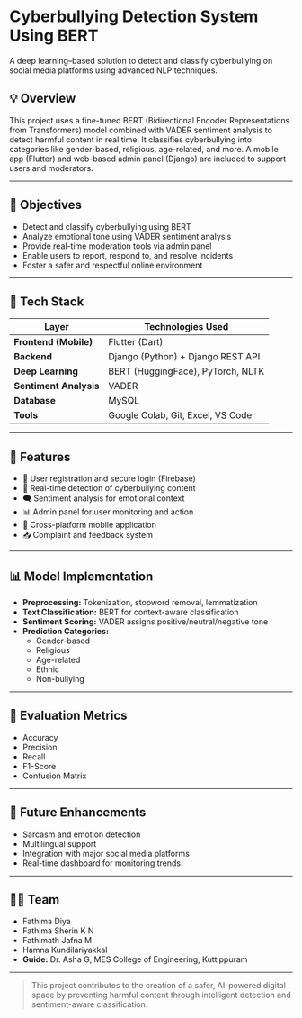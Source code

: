 # Cyberbullying Detection System Using BERT

A deep learning–based solution to detect and classify cyberbullying on social media platforms using advanced NLP techniques.

## 💡 Overview

This project uses a fine-tuned BERT (Bidirectional Encoder Representations from Transformers) model combined with VADER sentiment analysis to detect harmful content in real time. It classifies cyberbullying into categories like gender-based, religious, age-related, and more. A mobile app (Flutter) and web-based admin panel (Django) are included to support users and moderators.

---

## 🎯 Objectives

- Detect and classify cyberbullying using BERT
- Analyze emotional tone using VADER sentiment analysis
- Provide real-time moderation tools via admin panel
- Enable users to report, respond to, and resolve incidents
- Foster a safer and respectful online environment

---

## 🧠 Tech Stack

| Layer      | Technologies Used                          |
|------------|--------------------------------------------|
| **Frontend (Mobile)** | Flutter (Dart)                   |
| **Backend**           | Django (Python) + Django REST API |
| **Deep Learning**     | BERT (HuggingFace), PyTorch, NLTK |
| **Sentiment Analysis**| VADER                           |
| **Database**          | MySQL                           |
| **Tools**             | Google Colab, Git, Excel, VS Code |

---

## 🔎 Features

- 🔐 User registration and secure login (Firebase)
- 🧠 Real-time detection of cyberbullying content
- 🗨️ Sentiment analysis for emotional context
- 📊 Admin panel for user monitoring and action
- 📱 Cross-platform mobile application
- 📥 Complaint and feedback system

---

## 📊 Model Implementation

- **Preprocessing:** Tokenization, stopword removal, lemmatization
- **Text Classification:** BERT for context-aware classification
- **Sentiment Scoring:** VADER assigns positive/neutral/negative tone
- **Prediction Categories:**
  - Gender-based
  - Religious
  - Age-related
  - Ethnic
  - Non-bullying

---

## 🧪 Evaluation Metrics

- Accuracy
- Precision
- Recall
- F1-Score
- Confusion Matrix

---

## 🚀 Future Enhancements

- Sarcasm and emotion detection
- Multilingual support
- Integration with major social media platforms
- Real-time dashboard for monitoring trends

---

## 👩‍💻 Team

- Fathima Diya  
- Fathima Sherin K N  
- Fathimath Jafna M  
- Hamna Kundilariyakkal  
- **Guide:** Dr. Asha G, MES College of Engineering, Kuttippuram

---

> This project contributes to the creation of a safer, AI-powered digital space by preventing harmful content through intelligent detection and sentiment-aware classification.
